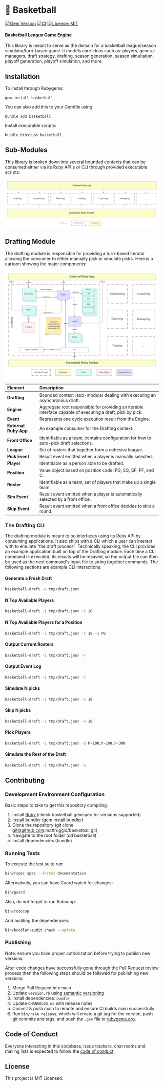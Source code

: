 # :basketball: Basketball

[![Gem Version](https://badge.fury.io/rb/basketball.svg)](https://badge.fury.io/rb/basketball) [![CI](https://github.com/mattruggio/basketball/actions/workflows/ci.yaml/badge.svg)](https://github.com/mattruggio/basketball/actions/workflows/ci.yaml) [![License: MIT](https://img.shields.io/badge/License-MIT-yellow.svg)](https://opensource.org/licenses/MIT)

#### Basketball League Game Engine

This library is meant to serve as the domain for a basketball league/season simulator/turn-based game. It models core ideas such as: players, general managers, draft strategy, drafting, season generation, season simultation, playoff generation, playoff simulation, and more.

## Installation

To install through Rubygems:

````
gem install basketball
````

You can also add this to your Gemfile using:

````
bundle add basketball
````

Install executable scripts:

````
bundle binstubs basketball
````

## Sub-Modules

This library is broken down into several bounded contexts that can be consumed either via its Ruby API's or CLI through provided executable scripts:

![Basketball Architecture - Overview.png](/docs/architecture/overview.png)

## Drafting Module

The drafting module is responsible for providing a turn-based iterator allowing the consumer to either manually pick or simulate picks.  Here is a cartoon showing the major components:

![Basketball Architecture - Drafting.png](/docs/architecture/drafting.png)

Element      | Description
:------------ | :-----------
**Drafting** | Bounded context (sub-module) dealing with executing an asynchronous draft.
**Engine** | Aggregate root responsible for providing an iterable interface capable of executing a draft, pick by pick.
**Event** | Represents one cycle execution result from the Engine.
**External Ruby App** | An example consumer for the Drafting context.
**Front Office** | Identifiable as a team, contains configuration for how to auto-pick draft selections.
**League** | Set of rosters that together form a cohesive league.
**Pick Event** | Result event emitted when a player is manually selected.
**Player** | Identitiable as a person able to be drafted.
**Position** | Value object based on position code: PG, SG, SF, PF, and C.
**Roster** | Identifiable as a team, set of players that make up a single team.
**Sim Event** | Result event emitted when a player is automatically selected by a front office.
**Skip Event** | Result event emitted when a front office decides to skip a round.

### The Drafting CLI

The drafting module is meant to be interfaces using its Ruby API by consuming applications.  It also ships with a CLI which a user can interact with to emulate "the draft process".  Technically speaking, the CLI provides an example application built on top of the Drafting module.  Each time a CLI command is executed, its results will be resaved, so the output file can then be used as the next command's input file to string together commands.  The following sections are example CLI interactions:

#### Generate a Fresh Draft

```zsh
basketball-draft -o tmp/draft.json
```

#### N Top Available Players

```zsh
basketball-draft -i tmp/draft.json -t 10
```

#### N Top Available Players for a Position

```zsh
basketball-draft -i tmp/draft.json -t 10 -q PG
```

#### Output Current Rosters

```zsh
basketball-draft -i tmp/draft.json -r
```

#### Output Event Log

```zsh
basketball-draft -i tmp/draft.json -l
```

#### Simulate N picks

```zsh
basketball-draft -i tmp/draft.json -s 10
```

#### Skip N picks

```zsh
basketball-draft -i tmp/draft.json -x 10
```

#### Pick Players

```zsh
basketball-draft -i tmp/draft.json -p P-100,P-200,P-300
```

#### Simulate the Rest of the Draft

```zsh
basketball-draft -i tmp/draft.json -a
```

## Contributing

### Development Environment Configuration

Basic steps to take to get this repository compiling:

1. Install [Ruby](https://www.ruby-lang.org/en/documentation/installation/) (check basketball.gemspec for versions supported)
2. Install bundler (gem install bundler)
3. Clone the repository (git clone git@github.com:mattruggio/basketball.git)
4. Navigate to the root folder (cd basketball)
5. Install dependencies (bundle)

### Running Tests

To execute the test suite run:

````zsh
bin/rspec spec --format documentation
````

Alternatively, you can have Guard watch for changes:

````zsh
bin/guard
````

Also, do not forget to run Rubocop:

````zsh
bin/rubocop
````

And auditing the dependencies:

````zsh
bin/bundler-audit check --update
````

### Publishing

Note: ensure you have proper authorization before trying to publish new versions.

After code changes have successfully gone through the Pull Request review process then the following steps should be followed for publishing new versions:

1. Merge Pull Request into main
2. Update `version.rb` using [semantic versioning](https://semver.org/)
3. Install dependencies: `bundle`
4. Update `CHANGELOG.md` with release notes
5. Commit & push main to remote and ensure CI builds main successfully
6. Run `bin/rake release`, which will create a git tag for the version, push git commits and tags, and push the `.gem` file to [rubygems.org](https://rubygems.org).

## Code of Conduct

Everyone interacting in this codebase, issue trackers, chat rooms and mailing lists is expected to follow the [code of conduct](https://github.com/mattruggio/basketball/blob/main/CODE_OF_CONDUCT.md).

## License

This project is MIT Licensed.
